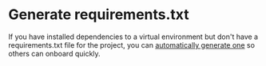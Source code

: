 # Generate requirements.txt

If you have installed dependencies to a virtual environment but don't have a requirements.txt file for the project, you can [automatically generate one](https://blog.jcharistech.com/2020/11/02/how-to-create-requirements-txt-file-in-python/) so others can onboard quickly.
